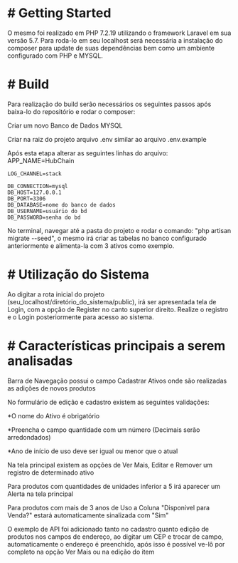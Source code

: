 # # Getting Started
O mesmo foi realizado em PHP 7.2.19 utilizando o framework Laravel em sua versão 5.7. Para roda-lo em seu localhost será necessária a instalação do composer para update de suas dependências bem como um ambiente configurado com PHP e MYSQL.

# # Build
Para realização do build serão necessários os seguintes passos após baixa-lo do repositório e rodar o composer:

<p>Criar um novo Banco de Dados MYSQL</p>
<p>Criar na raiz do projeto arquivo .env similar ao arquivo .env.example</p>
<p>Após esta etapa alterar as seguintes linhas do arquivo: 
    APP_NAME=HubChain

    LOG_CHANNEL=stack

    DB_CONNECTION=mysql
    DB_HOST=127.0.0.1
    DB_PORT=3306
    DB_DATABASE=nome do banco de dados
    DB_USERNAME=usuário do bd
    DB_PASSWORD=senha do bd
</p>
<p> No terminal, navegar até a pasta do projeto e rodar o comando: "php artisan migrate --seed", o mesmo irá criar as tabelas no banco configurado anteriormente e alimenta-la com 3 ativos como exemplo.</p>

# # Utilização do Sistema
Ao digitar a rota inicial do projeto (seu_localhost/diretório_do_sistema/public), irá ser apresentada tela de Login, com a opção de Register no canto superior direito. Realize o registro e o Login posteriormente para acesso ao sistema.

# # Características principais a serem analisadas
<p>Barra de Navegação possui o campo Cadastrar Ativos onde são realizadas as adições de novos produtos</p>

<p>No formulário de edição e cadastro existem as seguintes validações:

*O nome do Ativo é obrigatório

*Preencha o campo quantidade com um número (Decimais serão arredondados)

*Ano de início de uso deve ser igual ou menor que o atual</p>

<p> Na tela principal existem as opções de Ver Mais, Editar e Remover um registro de determinado ativo </p>

<p>Para produtos com quantidades de unidades inferior a 5 irá aparecer um Alerta na tela principal</p>

<p>Para produtos com mais de 3 anos de Uso a Coluna "Disponível para Venda?" estará automaticamente sinalizada com "Sim"</p>

<p>O exemplo de API foi adicionado tanto no cadastro quanto edição de produtos nos campos de endereço, ao digitar um CEP e trocar de campo, automaticamente o endereço é preenchido, após isso é possível ve-lô por completo na opção Ver Mais ou na edição do item</p>
